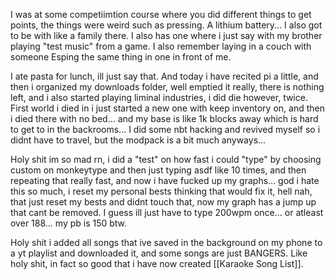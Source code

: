 I was at some competiimtion course where you did different things to get points, the things were weird such as pressing. A lithium battery... I also got to be with like a family there.
I also has one where i just say with my brother playing "test music" from a game. I also remember laying in a couch with someone Esping the same thing in one in front of me.

I ate pasta for lunch, ill just say that.
And today i have recited pi a little, and then i organized my downloads folder, well emptied it really, there is nothing left, and i also started playing liminal industries, i did die however, twice. First world i died in i just started a new one with keep inventory on, and then i died there with no bed... and my base is like 1k blocks away which is hard to get to in the backrooms... I did some nbt hacking and revived myself so i didnt have to travel, but the modpack is a bit much anyways...

Holy shit im so mad rn, i did a "test" on how fast i could "type" by choosing custom on monkeytype and then just typing asdf like 10 times, and then repeating that really fast, and now i have fucked up my graphs... god i hate this so much, i reset my personal bests thinking that would fix it, hell nah, that just reset my bests and didnt touch that, now my graph has a jump up that cant be removed. I guess ill just have to type 200wpm once... or atleast over 188... my pb is 150 btw.

Holy shit i added all songs that ive saved in the background on my phone to a yt playlist and downloaded it, and some songs are just BANGERS. Like holy shit, in fact so good that i have now created [[Karaoke Song List]].